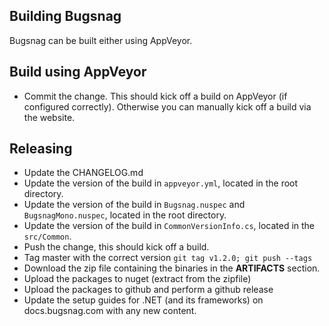 Building Bugsnag
----------------

Bugsnag can be built either using AppVeyor.

Build using AppVeyor
--------------------

 * Commit the change. This should kick off a build on AppVeyor (if configured correctly). Otherwise you can manually kick off a build via the website.

Releasing
---------

* Update the CHANGELOG.md
* Update the version of the build in `appveyor.yml`, located in the root directory.
* Update the version of the build in `Bugsnag.nuspec` and `BugsnagMono.nuspec`, located in the root directory.
* Update the version of the build in `CommonVersionInfo.cs`, located in the `src/Common`.
* Push the change, this should kick off a build.
* Tag master with the correct version `git tag v1.2.0; git push --tags`
* Download the zip file containing the binaries in the **ARTIFACTS** section.
* Upload the packages to nuget (extract from the zipfile)
* Upload the packages to github and perform a github release
* Update the setup guides for .NET (and its frameworks) on docs.bugsnag.com
  with any new content.

